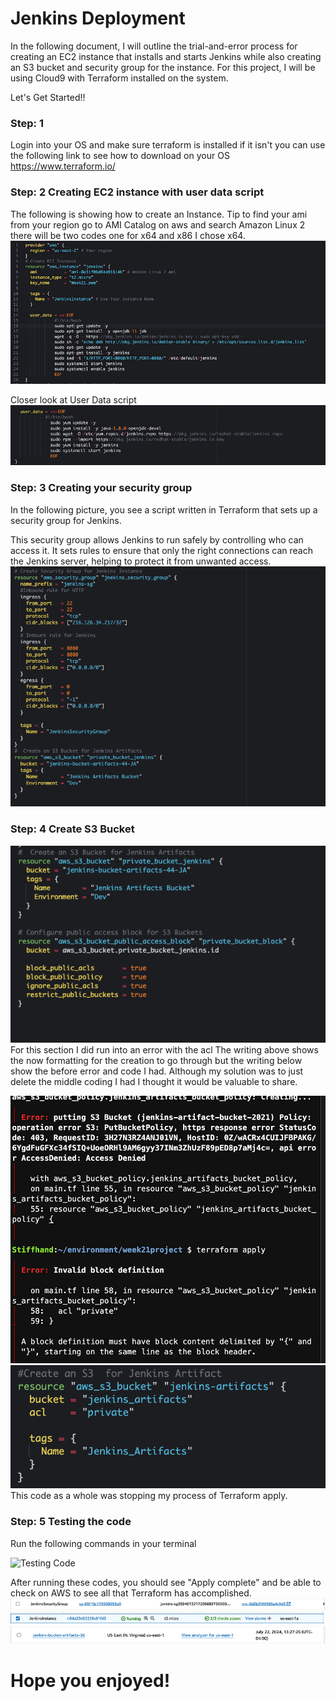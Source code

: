 # Jenkins Deployment

In the following document, I will outline the trial-and-error process for creating an EC2 instance that installs and starts Jenkins while also creating an S3 bucket and security group for the instance. For this project, I will be using Cloud9 with Terraform installed on the system.

Let's Get Started!!

### Step: 1 
Login into your OS and make sure terraform is installed if it isn't you can use the following link to see how to download on your OS https://www.terraform.io/

### Step: 2 Creating EC2 instance with user data script

The following is showing how to create an Instance. Tip to find your ami from your region go to AMI Catalog on aws and search Amazon Linux 2 there will be two codes one for x64 and x86 I chose x64.
![EC2 data script](images/image.png)

Closer look at User Data script
![Data Script](images/image-1.png)

### Step: 3 Creating your security group

In the following picture, you see a script written in Terraform that sets up a security group for Jenkins.

This security group allows Jenkins to run safely by controlling who can access it. It sets rules to ensure that only the right connections can reach the Jenkins server, helping to protect it from unwanted access.
![Secruity Group Script](images/image-2.png)

### Step: 4 Create S3 Bucket

![S3 Bucket Script](images/image-3.png)
For this section I did run into an error with the acl The writing above shows the now formatting for the creation to go through but the writing below show the before error and code I had. Although my solution was to just delete the middle coding I had I thought it would be valuable to share.

![error message](images/image-4.png)
![Solution to fix error](images/image-5.png)
This code as a whole was stopping my process of Terraform apply.

### Step: 5 Testing the code

Run the following commands in your terminal 

![Testing Code](images/Screenshot%202024-10-24%20at%205.27.22 PM.png)

After running these codes, you should see "Apply complete" and be able to check on AWS to see all that Terraform has accomplished.
![End Results](images/image-6.png)
![End Results](image-7.png)
![End Results](image-8.png)
# Hope you enjoyed!